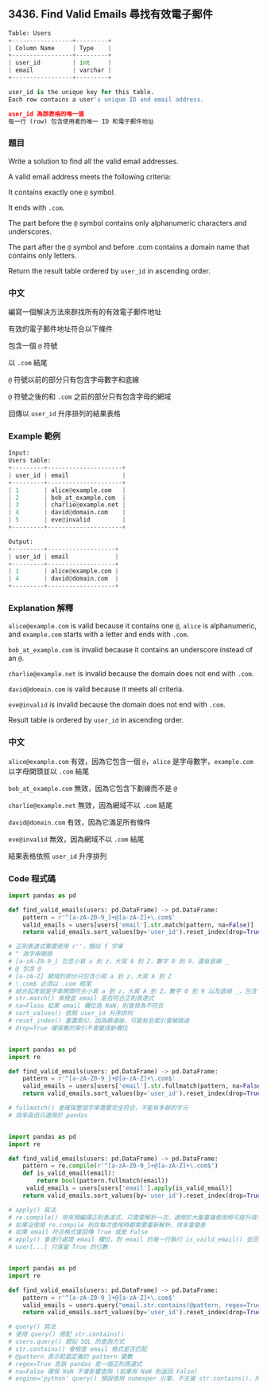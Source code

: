 ## 3436. Find Valid Emails 尋找有效電子郵件

```py
Table: Users
+-----------------+---------+
| Column Name     | Type    |
+-----------------+---------+
| user_id         | int     |
| email           | varchar |
+-----------------+---------+

user_id is the unique key for this table.
Each row contains a user's unique ID and email address.

user_id 為該表格的唯一值
每一行 (row) 包含使用者的唯一 ID 和電子郵件地址
```

### 題目

Write a solution to find all the valid email addresses.

A valid email address meets the following criteria:

It contains exactly one `@` symbol.

It ends with `.com`.

The part before the `@` symbol contains only alphanumeric characters and underscores.

The part after the `@` symbol and before .com contains a domain name that contains only letters.

Return the result table ordered by `user_id` in ascending order.

### 中文

編寫一個解決方法來群找所有的有效電子郵件地址

有效的電子郵件地址符合以下條件

包含一個 `@` 符號

以 `.com` 結尾

`@` 符號以前的部分只有包含字母數字和底線

`@` 符號之後的和 `.com` 之前的部分只有包含字母的網域

回傳以 `user_id` 升序排列的結果表格

### Example 範例

```py
Input:
Users table:
+---------+---------------------+
| user_id | email               |
+---------+---------------------+
| 1       | alice@example.com   |
| 2       | bob_at_example.com  |
| 3       | charlie@example.net |
| 4       | david@domain.com    |
| 5       | eve@invalid         |
+---------+---------------------+

Output:
+---------+-------------------+
| user_id | email             |
+---------+-------------------+
| 1       | alice@example.com |
| 4       | david@domain.com  |
+---------+-------------------+
```

### Explanation 解釋

`alice@example.com` is valid because it contains one `@`, `alice` is alphanumeric, and `example.com` starts with a letter and ends with `.com`.

`bob_at_example.com` is invalid because it contains an underscore instead of an `@`.

`charlie@example.net` is invalid because the domain does not end with `.com`.

`david@domain.com` is valid because it meets all criteria.

`eve@invalid` is invalid because the domain does not end with `.com`.

Result table is ordered by `user_id` in ascending order.

### 中文

`alice@example.com` 有效，因為它包含一個 `@`，`alice` 是字母數字，`example.com` 以字母開頭並以 `.com` 結尾

`bob_at_example.com` 無效，因為它包含下劃線而不是 `@`

`charlie@example.net` 無效，因為網域不以 `.com` 結尾

`david@domain.com` 有效，因為它滿足所有條件

`eve@invalid` 無效，因為網域不以 `.com` 結尾

結果表格依照 `user_id` 升序排列

### Code 程式碼

```py
import pandas as pd

def find_valid_emails(users: pd.DataFrame) -> pd.DataFrame:
    pattern = r'^[a-zA-Z0-9_]+@[a-zA-Z]+\.com$'
    valid_emails = users[users['email'].str.match(pattern, na=False)]
    return valid_emails.sort_values(by='user_id').reset_index(drop=True)

# 正則表達式需要使用 r''，類似 f 字串
# ^ 為字串開頭
# [a-zA-Z0-9_] 包含小寫 a 到 z，大寫 A 到 Z，數字 0 到 9，還有底線 _
# @ 包含 @
# [a-zA-Z] 網域的部分只包含小寫 a 到 z，大寫 A 到 Z
# \.com$ 必須以 .com 結尾
# 結合起來就是字串開頭符合小寫 a 到 z，大寫 A 到 Z，數字 0 到 9 以及底線 _，包含 @，網域部分為小寫 a 到 z，大寫 A 到 Z，最後以 .com 結尾
# str.match() 來檢查 email 是否符合正則表達式
# na=Flase 如果 email 欄位為 NaN，則會視為不符合
# sort_values() 依照 user_id 升序排列
# reset_index() 重置索引，因為篩選後，可能有些索引會被跳過
# drop=True 確保舊的索引不會變成新欄位


import pandas as pd
import re

def find_valid_emails(users: pd.DataFrame) -> pd.DataFrame:
    pattern = r'^[a-zA-Z0-9_]+@[a-zA-Z]+\.com$'
    valid_emails = users[users['email'].str.fullmatch(pattern, na=False)]
    return valid_emails.sort_values(by='user_id').reset_index(drop=True)

# fullmatch() 會確保整個字串需要完全符合，不能有多餘的字元
# 效率高但只適用於 pandas


import pandas as pd
import re

def find_valid_emails(users: pd.DataFrame) -> pd.DataFrame:
    pattern = re.compile(r'^[a-zA-Z0-9_]+@[a-zA-Z]+\.com$')
    def is_valid_email(email):
        return bool(pattern.fullmatch(email))
     valid_emails = users[users['email'].apply(is_valid_email)]
    return valid_emails.sort_values(by='user_id').reset_index(drop=True)

# apply() 寫法
# re.compile() 用來預編譯正則表達式，只需要解析一次，適用於大量重複使用時可提升效率
# 如果沒使用 re.compile 則在每次使用時都需要重新解析，效率會變差
# 如果 email 符合格式會回傳 True 或是 False
# apply() 會逐行處理 email 欄位，對 email 的每一行執行 is_vaild_email() 並回傳 True 或是 False
# user[...] 只保留 True 的行數


import pandas as pd
import re

def find_valid_emails(users: pd.DataFrame) -> pd.DataFrame:
    pattern = r'^[a-zA-Z0-9_]+@[a-zA-Z]+\.com$'
    valid_emails = users.query("email.str.contains(@pattern, regex=True, na=False)", engine='python')
    return valid_emails.sort_values(by='user_id').reset_index(drop=True)

# query() 寫法
# 使用 query() 搭配 str.contains()
# users.query() 類似 SQL 的查詢方式
# str.contains() 會檢查 email 格式是否匹配
# @pattern 表示前面定義的 pattern 變數
# regex=True 告訴 pandas 是一個正則表達式
# na=False 確保 NaN 不會影響查詢 (如果有 NaN 則返回 False)
# engine='python' query() 預設使用 numexper 引擎，不支援 str.contains()，所以需要設置 engine='python' 來啟用完整的 pandas 查詢功能
```